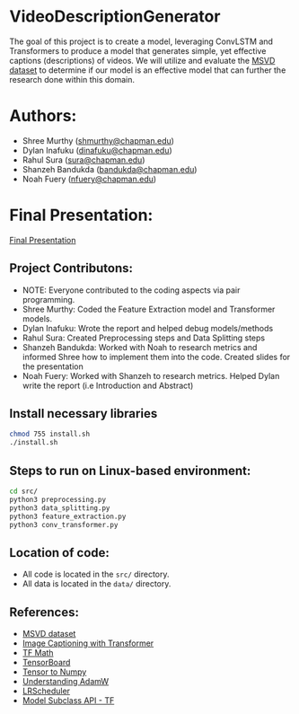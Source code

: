# VideoDescriptionGenerator

The goal of this project is to create a model, leveraging ConvLSTM and Transformers to produce a model that generates simple, yet effective captions (descriptions) of videos. We will utilize and evaluate the [MSVD dataset](https://paperswithcode.com/dataset/msvd) to determine if our model is an effective model that can further the research done within this domain.

# Authors:
- Shree Murthy (shmurthy@chapman.edu)
- Dylan Inafuku (dinafuku@chapman.edu)
- Rahul Sura (sura@chapman.edu)
- Shanzeh Bandukda (bandukda@chapman.edu)
- Noah Fuery (nfuery@chapman.edu)

# Final Presentation:

[Final Presentation](https://docs.google.com/presentation/d/1Fi8m1O6YEa9I6XqGIBWcjJpIPgreoqhprWltktRnhKY/edit?usp=sharing)

## Project Contributons:
- NOTE: Everyone contributed to the coding aspects via pair programming. 
- Shree Murthy: Coded the Feature Extraction model and Transformer models.
- Dylan Inafuku: Wrote the report and helped debug models/methods
- Rahul Sura: Created Preprocessing steps and Data Splitting steps
- Shanzeh Bandukda: Worked with Noah to research metrics and informed Shree how to implement them into the code. Created slides for the presentation
- Noah Fuery: Worked with Shanzeh to research metrics. Helped Dylan write the report (i.e Introduction and Abstract)

## Install necessary libraries
```bash
chmod 755 install.sh
./install.sh
```

## Steps to run on Linux-based environment:
```bash
cd src/
python3 preprocessing.py
python3 data_splitting.py
python3 feature_extraction.py
python3 conv_transformer.py
```
## Location of code:
- All code is located in the `src/` directory.
- All data is located in the `data/` directory.

## References:
- [MSVD dataset](https://paperswithcode.com/dataset/msvd)
- [Image Captioning with Transformer](https://keras.io/examples/vision/image_captioning/)
- [TF Math](https://www.tensorflow.org/api_docs/python/tf/math)
- [TensorBoard](https://www.tensorflow.org/tensorboard)
- [Tensor to Numpy](https://saturncloud.io/blog/convert-a-tensor-to-a-numpy-array-in-tensorflow/)
- [Understanding AdamW](https://pytorch.org/docs/stable/generated/torch.optim.AdamW.html)
- [LRScheduler](https://www.tensorflow.org/api_docs/python/tf/keras/optimizers/schedules/LearningRateSchedule)
- [Model Subclass API - TF](https://www.tensorflow.org/guide/keras/making_new_layers_and_models_via_subclassing)
